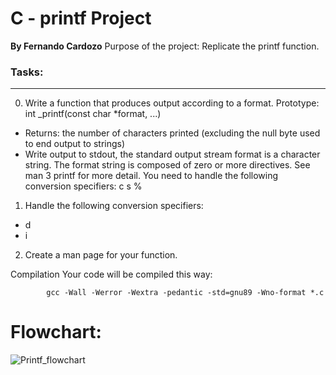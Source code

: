 # C - printf Project
**By Fernando Cardozo**
Purpose of the project: Replicate the printf function.

### Tasks:

------------


0. Write a function that produces output according to a format.
							Prototype: int _printf(const char *format, ...)
- Returns: the number of characters printed (excluding the null byte used to end output to strings)
- Write output to stdout, the standard output stream format is a character string. The format string is composed of zero or more directives. See man 3 printf for more detail. You need to handle the following conversion specifiers:
c
s
%


1. Handle the following conversion specifiers:

- d
- i

2. Create a man page for your function.


Compilation
Your code will be compiled this way:

			gcc -Wall -Werror -Wextra -pedantic -std=gnu89 -Wno-format *.c

# **Flowchart:**
![Printf_flowchart](https://user-images.githubusercontent.com/113741582/201496215-ed02a7c5-8808-41bb-b1ac-b04939a885a1.png)



